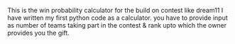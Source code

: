 This is the win probability calculator for the build on contest like dream11
I have written my first python code as a calculator.
you have to provide input as number of teams taking part in the contest & rank upto which the owner provides you the gift.
